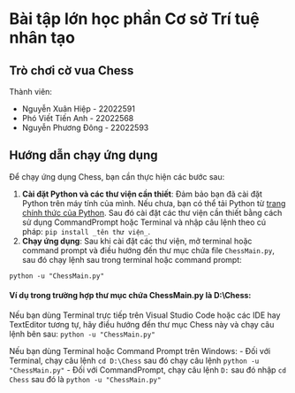 # Bài tập lớn học phần Cơ sở Trí tuệ nhân tạo
## Trò chơi cờ vua Chess

Thành viên: 
- Nguyễn Xuân Hiệp - 22022591
- Phó Viết Tiến Anh - 22022568
- Nguyễn Phương Đông - 22022593
## Hướng dẫn chạy ứng dụng

Để chạy ứng dụng Chess, bạn cần thực hiện các bước sau:

1. **Cài đặt Python và các thư viện cần thiết**: Đảm bảo bạn đã cài đặt Python trên máy tính của mình. Nếu chưa, bạn có thể tải Python từ [trang chính thức của Python](https://www.python.org/). Sau đó cài đặt các thư viện cần thiết bằng cách sử dụng CommandPrompt hoặc Terminal và nhập câu lệnh theo cú pháp: ``` pip install _tên thư viện_ ```.
2. **Chạy ứng dụng**: Sau khi cài đặt các thư viện, mở terminal hoặc command prompt và điều hướng đến thư mục chứa file `ChessMain.py`, sau đó chạy lệnh sau trong terminal hoặc command prompt:
```
python -u "ChessMain.py"
```
#### Ví dụ trong trường hợp thư mục chứa ChessMain.py là D:\Chess:
Nếu bạn dùng Terminal trực tiếp trên Visual Studio Code hoặc các IDE hay TextEditor tương tự, hãy điều hướng đến thư mục Chess này và chạy câu lệnh bên sau: ``` python -u "ChessMain.py" ```

Nếu bạn dùng Terminal hoặc Command Prompt trên Windows:
    - Đối với Terminal, chạy câu lệnh ``` cd D:\Chess ``` sau đó chạy câu lệnh ``` python -u "ChessMain.py" ```
    - Đối với CommandPrompt, chạy câu lệnh ``` D: ``` sau đó nhập ``` cd Chess ``` sau đó là ``` python -u "ChessMain.py" ```

